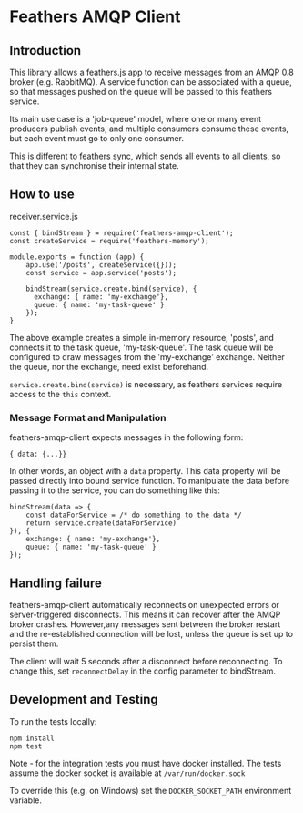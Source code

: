 # Feathers AMQP Client

## Introduction

This library allows a feathers.js app to receive messages from an
AMQP 0.8 broker (e.g. RabbitMQ). A service function can be associated with a
queue, so that messages pushed on the queue will be passed to this feathers service.

Its main use case is a 'job-queue' model, where one or many event producers publish events,
and multiple consumers consume these events, but each event must go to only one consumer.

This is different to [feathers sync](https://github.com/feathersjs-ecosystem/feathers-sync),
which sends all events to all clients, so that they can synchronise their internal state.

## How to use

receiver.service.js

    const { bindStream } = require('feathers-amqp-client');
    const createService = require('feathers-memory');
    
    module.exports = function (app) {
        app.use('/posts', createService({}));
        const service = app.service('posts');
    
        bindStream(service.create.bind(service), {
          exchange: { name: 'my-exchange'},
          queue: { name: 'my-task-queue' }
        });
    }

The above example creates a simple in-memory resource, 'posts', and connects it to
the task queue, 'my-task-queue'. The task queue will be configured to draw messages from
the 'my-exchange' exchange. Neither the queue, nor the exchange, need exist beforehand.

`service.create.bind(service)` is necessary, as feathers services require access to
the `this` context.

### Message Format and Manipulation

feathers-amqp-client expects messages in the following form: 

    { data: {...}}
    
In other words, an object with a `data` property. This data property will be passed
directly into bound service function. To manipulate the data before passing it to the
service, you can do something like this:

    bindStream(data => {
        const dataForService = /* do something to the data */
        return service.create(dataForService)
    }), {
        exchange: { name: 'my-exchange'},
        queue: { name: 'my-task-queue' }
    });

## Handling failure

feathers-amqp-client automatically reconnects on unexpected errors or server-triggered
disconnects. This means it can recover after the AMQP broker crashes. However,any messages sent
between the broker restart and the re-established connection will be lost, unless
the queue is set up to persist them.

The client will wait 5 seconds after a disconnect before reconnecting. To change this, 
set `reconnectDelay` in the config parameter to bindStream.

## Development and Testing

To run the tests locally:

    npm install
    npm test
    
Note - for the integration tests you must have docker installed. The tests assume the docker
socket is available at `/var/run/docker.sock`
 
To override this (e.g. on Windows) set the `DOCKER_SOCKET_PATH` environment variable.